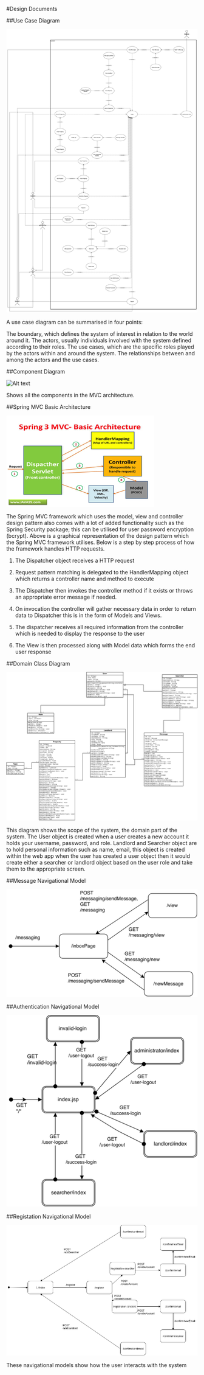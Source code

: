#Design Documents

##Use Case Diagram

![Alt text](media/useCaseDiagram.jpg)

A use case diagram can be summarised in four points:

The boundary, which defines the system of interest in relation to the world around it.
The actors, usually individuals involved with the system defined according to their roles.
The use cases, which are the specific roles played by the actors within and around the system.
The relationships between and among the actors and the use cases.


##Component Diagram

![Alt text](media/componentDiagram.png)

Shows all the components in the MVC architecture.

##Spring MVC Basic Architecture

![Alt text](media/springmvc.png)

The Spring MVC framework which uses the model, view and controller design pattern also comes with a lot of added functionality such as the Spring Security package; 
this can be utilised for user password encryption (bcrypt).
Above is a graphical representation of the design pattern which the Spring MVC framework utilises. Below is a step by step process of how the framework handles HTTP requests.

1) The Dispatcher object receives a HTTP request

2) Request pattern matching is delegated to the HandlerMapping object which returns a controller name and method to execute

3) The Dispatcher then invokes the controller method if it exists or throws an appropriate error message if needed.

4) On invocation the controller will gather necessary data in order to return data to Dispatcher this is in the form of Models and Views.

5) The dispatcher receives all required information from the controller which is needed to display the response to the user

6) The View is then processed along with Model data which forms the end user response

##Domain Class Diagram

![Alt text](media/domainclassdiagram.png)

This diagram shows the scope of the system, the domain part of the system. The User object is created when a user creates a new account 
it holds your username, password, and role. Landlord and Searcher object are to hold personal information such as name, email, this object 
is created within the web app when the user has created a user object then it would create either a searcher or landlord object based on 
the user role and take them to the appropriate screen. 

##Message Navigational Model

![Alt text](media/messageNavModel-1.png)

##Authentication Navigational Model

![Alt text](media/navigationa-diagram-authController-1.png)

##Registation Navigational Model

![Alt text](media/registrationNavModel.png)

These navigational models show how the user interacts with the system


